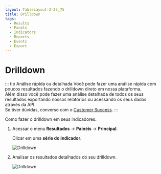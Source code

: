 ```yaml
---
layout: TableLayout-2-25_75
title: Drilldown
tags:
  - Results
  - Panels
  - Indicators
  - Reports
  - Events
  - Export
---
```

# Drilldown

::: tip Análise rápida ou detalhada
Você pode fazer uma análise rápida com poucos resultados fazendo o drilldown direto em nossa plataforma.<br>
Além disso você pode fazer uma análise detalhada de todos os seus resultados exportando nossos relatórios ou acessando os seus dados através da API.<br>
Se tiver dúvidas, converse com o [Customer Success](mailto:cs@phishx.io).
:::

Como fazer o drilldown em seus indicadores.

1. Acessar o menu **Resultados** -> **Painéis** -> **Principal**.

   Clicar em uma **série do indicador**.

   ![Drilldown](https://cdn.phishx.io/phishx-docs/images/phishx_results_dashboard_main_11_drilldown.webp)

2. Analisar os resultados detalhados do seu drilldown.

   ![Drilldown](https://cdn.phishx.io/phishx-docs/images/phishx_results_dashboard_main_12_drilldown.webp)
